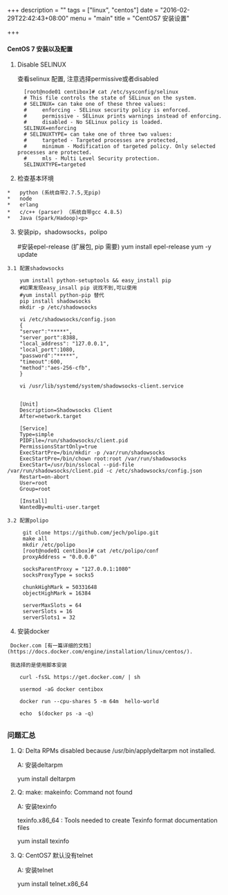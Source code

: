 +++
description = ""
tags = ["linux", "centos"]
date = "2016-02-29T22:42:43+08:00"
menu = "main"
title = "CentOS7 安装设置"

+++



#### CentOS 7 安装以及配置

   1. Disable SELINUX
   
      查看selinux 配置, 注意选择permissive或者disabled <!--more-->

     	    [root@node01 centibox]# cat /etc/sysconfig/selinux
	        # This file controls the state of SELinux on the system.
	        # SELINUX= can take one of these three values:
	        #     enforcing - SELinux security policy is enforced.
	        #     permissive - SELinux prints warnings instead of enforcing.
	        #     disabled - No SELinux policy is loaded.
	        SELINUX=enforcing
	        # SELINUXTYPE= can take one of three two values:
	        #     targeted - Targeted processes are protected,
	        #     minimum - Modification of targeted policy. Only selected processes are protected.
	        #     mls - Multi Level Security protection.
	        SELINUXTYPE=targeted

   2. 检查基本环境
   
    *   python (系统自带2.7.5,无pip)
    *   node
    *   erlang
    *   c/c++ (parser) （系统自带gcc 4.8.5)
    *   Java (Spark/Hadoop)<p>
  

   3. 安装pip，shadowsocks，polipo
   		
		#安装epel-release (扩展包, pip 需要)
        yum install epel-release
		yum -y update
		


		

	3.1 配置shadowsocks

	    yum install python-setuptools && easy_install pip
	    #如果发现easy_insall pip 说找不到,可以使用
	    #yum install python-pip 替代
		pip install shadowsocks
		mkdir -p /etc/shadowsocks

		vi /etc/shadowsocks/config.json
		{
 		"server":"*****",
 		"server_port":8388,
 		"local_address": "127.0.0.1",
 		"local_port":1080,
 		"password":"*****",
 		"timeout":600,
 		"method":"aes-256-cfb",
		}

		vi /usr/lib/systemd/system/shadowsocks-client.service

		
		[Unit]
		Description=Shadowsocks Client
		After=network.target
		
		[Service]		
		Type=simple
		PIDFile=/run/shadowsocks/client.pid
		PermissionsStartOnly=true
		ExecStartPre=/bin/mkdir -p /var/run/shadowsocks
		ExecStartPre=/bin/chown root:root /var/run/shadowsocks
		ExecStart=/usr/bin/sslocal --pid-file /var/run/shadowsocks/client.pid -c /etc/shadowsocks/config.json
		Restart=on-abort
		User=root
		Group=root

		[Install]
		WantedBy=multi-user.target

    3.2 配置polipo

	     git clone https://github.com/jech/polipo.git
	     make all
		 mkdir /etc/polipo
		 [root@node01 centibox]# cat /etc/polipo/conf
		 proxyAddress = "0.0.0.0"

		 socksParentProxy = "127.0.0.1:1080"
		 socksProxyType = socks5

		 chunkHighMark = 50331648
		 objectHighMark = 16384

		 serverMaxSlots = 64
		 serverSlots = 16
		 serverSlots1 = 32


   4. 安装docker

	 Docker.com [有一篇详细的文档](https://docs.docker.com/engine/installation/linux/centos/).

     我选择的是使用脚本安装

	    curl -fsSL https://get.docker.com/ | sh

	    usermod -aG docker centibox

		docker run --cpu-shares 5 -m 64m  hello-world

		echo  $(docker ps -a -q)



##
  
### 问题汇总

   1. Q: Delta RPMs disabled because /usr/bin/applydeltarpm not installed.
      
      A: 安装deltarpm  
	     
	    yum install deltarpm

   2. Q: make: makeinfo: Command not found

	  A: 安装texinfo <p>
	  texinfo.x86_64 : Tools needed to create Texinfo format documentation files
      
	    yum install texinfo


  3. Q: CentOS7 默认没有telnet
  
	 A: 安装telnet 

	    yum install telnet.x86_64

